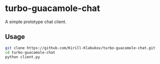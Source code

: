 # turbo-guacamole-chat

A simple prototype chat client.

## Usage
```bash
git clone https://github.com/Kirill-Klabukov/turbo-guacamole-chat.git
cd turbo-guacamole-chat
python client.py
